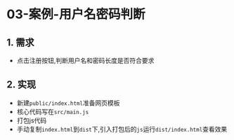 # 03-案例-用户名密码判断

## 1. 需求

- 点击注册按钮,判断用户名和密码长度是否符合要求

## 2. 实现

- 新建`public/index.html`准备网页模板
- 核心代码写在`src/main.js`
- 打包js代码
- 手动复制`index.html`到`dist`下,引入打包后的`js`运行`dist/index.html`查看效果